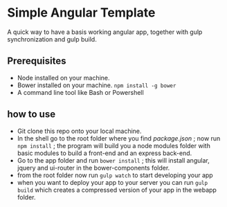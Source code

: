 # Simple Angular Template

A quick way to have a basis working angular app, together with gulp synchronization and gulp build.

## Prerequisites
 * Node installed on your machine.
 * Bower installed on your machine. `npm install -g bower`
 * A command line tool like Bash or Powershell


## how to use
  * Git clone this repo onto your local machine.
  * In the shell go to the root folder where you find _package.json_ ; now run `npm install` ; the program will build you a node modules folder with basic modules to build a front-end and an express back-end.
  * Go to the app folder and run `bower install` ; this will install angular, jquery and ui-router in the bower-components folder.
  * from the root folder now run `gulp watch` to start developing your app
  * when you want to deploy your app to your server you can run `gulp build` which creates a compressed version of your app in the webapp folder.


